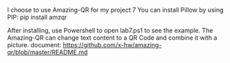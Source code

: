 I choose to use Amazing-QR for my project 7
You can install Pillow by using PIP:
pip install amzqr

After installing, use Powershell to open lab7.ps1 to see the example.
The  Amazing-QR can change text content to a QR Code and combine it with a picture.
document: https://github.com/x-hw/amazing-qr/blob/master/README.md